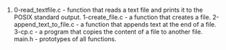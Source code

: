 1. 0-read_textfile.c - function that reads a text file and prints it to the POSIX standard output.
1-create_file.c - a function that creates a file.
2-append_text_to_file.c - a function that appends text at the end of a file.
3-cp.c - a program that copies the content of a file to another file.
main.h - prototypes of all functions.
